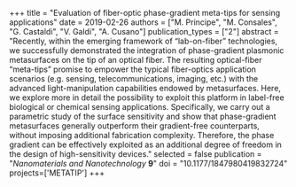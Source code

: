 +++
title = "Evaluation of fiber-optic phase-gradient meta-tips for sensing applications"
date = 2019-02-26
authors = ["M. Principe", "M. Consales", "G. Castaldi", "V. Galdi", "A. Cusano"]
publication_types = ["2"]
abstract = "Recently, within the emerging framework of “lab-on-fiber” technologies, we successfully demonstrated the integration of phase-gradient plasmonic metasurfaces on the tip of an optical fiber. The resulting optical-fiber “meta-tips” promise to empower the typical fiber-optics application scenarios (e.g. sensing, telecommunications, imaging, etc.) with the advanced light-manipulation capabilities endowed by metasurfaces. Here, we explore more in detail the possibility to exploit this platform in label-free biological or chemical sensing applications. Specifically, we carry out a parametric study of the surface sensitivity and show that phase-gradient metasurfaces generally outperform their gradient-free counterparts, without imposing additional fabrication complexity. Therefore, the phase gradient can be effectively exploited as an additional degree of freedom in the design of high-sensitivity devices."
selected = false
publication = "*Nanomaterials and Nanotechnology* **9**"
doi = "10.1177/1847980419832724"
projects=['METATIP']
+++
